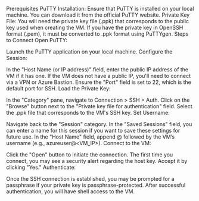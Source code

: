 Prerequisites
PuTTY Installation: Ensure that PuTTY is installed on your local machine. You can download it from the official PuTTY website.
Private Key File: You will need the private key file (.ppk) that corresponds to the public key used when creating the VM. If you have the private key in OpenSSH format (.pem), it must be converted to .ppk format using PuTTYgen.
Steps to Connect
Open PuTTY:

Launch the PuTTY application on your local machine.
Configure the Session:

In the "Host Name (or IP address)" field, enter the public IP address of the VM if it has one. If the VM does not have a public IP, you'll need to connect via a VPN or Azure Bastion.
Ensure the "Port" field is set to 22, which is the default port for SSH.
Load the Private Key:

In the "Category" pane, navigate to Connection > SSH > Auth.
Click on the "Browse" button next to the "Private key file for authentication" field.
Select the .ppk file that corresponds to the VM's SSH key.
Set Username:

Navigate back to the "Session" category.
In the "Saved Sessions" field, you can enter a name for this session if you want to save these settings for future use.
In the "Host Name" field, append @ followed by the VM’s username (e.g., azureuser@<VM_IP>).
Connect to the VM:

Click the "Open" button to initiate the connection.
The first time you connect, you may see a security alert regarding the host key. Accept it by clicking "Yes."
Authenticate:

Once the SSH connection is established, you may be prompted for a passphrase if your private key is passphrase-protected.
After successful authentication, you will have shell access to the VM.
